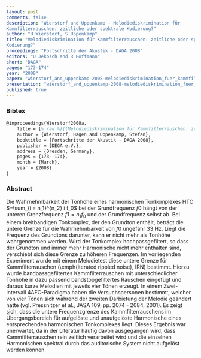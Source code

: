 ```yaml
---
layout: post
comments: false
description: "Wierstorf and Uppenkamp - Melodiediskrimination für
Kammfilterrauschen: zeitliche oder spektrale Kodierung?"
author: "H Wierstorf, S Uppenkamp"
title: "Melodiediskrimination für Kammfilterrauschen: zeitliche oder spektrale
Kodierung?"
proceedings: "Fortschritte der Akustik - DAGA 2008"
editors: "U Jekosch and R Hoffmann"
short: "DAGA"
pages: "173-174"
year: "2008"
paper: "wierstorf_and_uppenkamp-2008-melodiediskrimination_fuer_kammfilterrauschen.pdf"
presentation: "wierstorf_and_uppenkamp-2008-melodiediskrimination_fuer_kammfilterrauschen-presentation.pdf"
published: true
---
```


### Bibtex

```latex
@inproceedings{Wierstorf2008a,
    title = {% raw %}{{Melodiediskrimination für Kammfilterrauschen: zeitliche oder spektrale Kodierung?}}{% endraw %},
    author = {Wierstorf, Hagen and Uppenkamp, Stefan},
    booktitle = {Fortschritte der Akustik - DAGA 2008},
    publisher = {DEGA e.V.},
    address = {Dresden, Germany},
    pages = {173--174},
    month = {March},
    year = {2008}
}
```

### Abstract

Die Wahrnehmbarkeit der Tonhöhe eines harmonischen Tonkomplexes   HTC $=\sum_{i
= n_1}^{n_2} i f_0$ bei der Grundfrequenz $f0$ hängt von der unteren
Grenzfrequenz $f1=n_1 f_0$ und der Grundfrequenz selbst ab. Bei einem
breitbandigen Tonkomplex, der den Grundton enthält, beträgt die untere Grenze
für die Wahrnehmbarkeit von $f0$ ungefähr 33 Hz. Liegt die Frequenz des
Grundtons darunter, kann er nicht mehr als Tonhöhe wahrgenommen werden. Wird der
Tonkomplex hochpassgefiltert, so dass der Grundton und immer mehr Harmonische
nicht mehr enthalten sind, verschiebt sich diese Grenze zu höheren Frequenzen.
Im vorliegenden Experiment wurde mit einem Melodietest diese untere Grenze für
Kammfilterrauschen (\emph{iterated rippled noise}, IRN) bestimmt.  Hierzu wurde
bandpassgefiltertes Kammfilterrauschen mit unterschiedlicher Tonhöhe in dazu
passend bandstopgefiltertes Rauschen eingefügt und daraus kurze Melodien mit
jeweils vier Tönen erzeugt. In einem Zwei-Intervall 4AFC-Paradigma haben die
Versuchspersonen bestimmt, welcher von vier Tönen sich während der zweiten
Darbietung der Melodie geändert hatte (vgl. Pressnitzer et al., JASA 109, pp.
2074 - 2084, 2001). Es zeigt sich, dass die untere Frequenzgrenze des
Kammfilterrauschens im Übergangsbereich für aufgelöste und unaufgelöste
Harmonische eines entsprechenden harmonischen Tonkomplexes liegt. Dieses
Ergebnis war unerwartet, da in der Literatur häufig davon ausgegangen wird, dass
Kammfilterrauschen rein zeitlich verarbeitet wird und die einzelnen Harmonischen
spektral durch das auditorische System nicht aufgelöst werden können.
